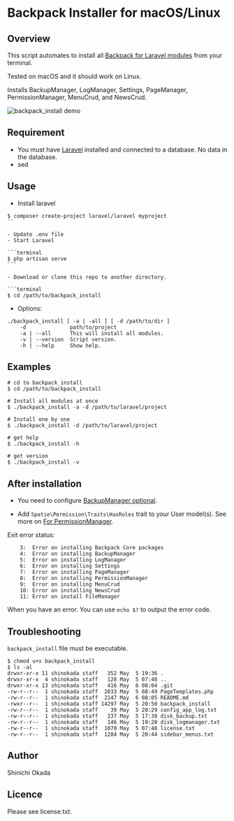 # Backpack Installer for macOS/Linux

## Overview

This script automates to install all [Backpack for Laravel modules](https://backpackforlaravel.com/docs/4.1/installation) from your terminal.

Tested on macOS and it should work on Linux.

Installs BackupManager, LogManager, Settings, PageManager, PermissionManager, MenuCrud, and NewsCrud.

![backpack_install demo](https://github.com/shinokada/backpack_install/blob/main/images/backpack-demo.gif?raw=true)

## Requirement

- You must have [Laravel](https://laravel.com/) installed and connected to a database. No data in the database.
- sed

## Usage

- Install laravel

````terminal
$ composer create-project laravel/laravel myproject
``

- Update .env file
- Start Laravel

```terminal
$ php artisan serve
```

- Download or clone this repo to another directory.

```terminal
$ cd /path/to/backpack_install
````

- Options:

```terminal
./backpack_install [ -a | -all ] [ -d /path/to/dir ]
    -d              path/to/project
    -a | --all      This will install all modules.
    -v | --version  Script version.
    -h | --help     Show help.
```

## Examples

```terminal
# cd to backpack_install
$ cd /path/to/backpack_install

# Install all modules at once
$ ./backpack_install -a -d /path/to/laravel/project

# Install one by one
$ ./backpack_install -d /path/to/laravel/project

# get help
$ ./backpack_install -h

# get version
$ ./backpack_install -v

```

## After installation

- You need to configure [BackupManager optional](https://github.com/Laravel-Backpack/BackupManager#install).

- Add `Spatie\Permission\Traits\HasRoles` trait to your User model(s). See more on [For PermissionManager](https://github.com/Laravel-Backpack/PermissionManager#install).

Exit error status:

```terminal
    3:  Error on installing Backpack Core packages
    4:  Error on installing BackupManager
    5:  Error on installing LogManager
    6:  Error on installing Settings
    7:  Error on installing PageManager
    8:  Error on installing PermissionManager
    9:  Error on installing MenuCrud
    10: Error on installing NewsCrud
    11: Error on install FileManager
```

When you have an error. You can use `echo $?` to output the error code.

## Troubleshooting

`backpack_install` file must be executable.

```teminal
$ chmod u+x backpack_install
$ ls -al
drwxr-xr-x 11 shinokada staff   352 May  5 19:36 .
drwxr-xr-x  4 shinokada staff   128 May  5 07:48 ..
drwxr-xr-x 13 shinokada staff   416 May  6 08:04 .git
-rw-r--r--  1 shinokada staff  2833 May  5 08:49 PageTemplates.php
-rw-r--r--  1 shinokada staff  2147 May  6 08:05 README.md
-rwxr--r--  1 shinokada staff 14297 May  5 20:50 backpack_install
-rw-r--r--  1 shinokada staff    39 May  5 20:29 config_app_log.txt
-rw-r--r--  1 shinokada staff   237 May  5 17:38 disk_backup.txt
-rw-r--r--  1 shinokada staff   146 May  5 19:20 disk_logmanager.txt
-rw-r--r--  1 shinokada staff  1070 May  5 07:48 license.txt
-rw-r--r--  1 shinokada staff  1284 May  5 20:44 sidebar_menus.txt
```

## Author

Shinichi Okada

## Licence

Please see license.txt.
